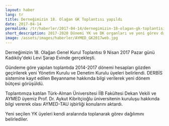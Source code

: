 ```yaml
---
layout: haber
lang: tr
title: Derneğimizin 18. Olağan GK Toplantısı yapıldı
date: 2017-04-14
permalink: /tr/haberler/2017-04-14/dernegimizin-18-olagan-gk-toplantisi-yapildi
short_description: 2017-2020 Dönemi YK ve DK organları ve yeni görev dağılımı belirlendi.
image: /assets/images/haberler/AYMED_GK2017web.jpg
---
```


<p>
Derneğimizin 18. Olağan Genel Kurul Toplantısı 9 Nisan 2017 Pazar günü Kadıköy'deki Levi Şarap Evinde gerçekleşti.
</p>
<p>
Gündeme göre yapılan toplantıda 2014-2017 dönemi hesapları gözden geçirilerek yeni Yönetim Kurulu ve Denetim Kurulu üyeleri belirlendi. DERBİS sistemine kayıt edilen Beyanname hakkında bilgi verilerek yeni dönem bütçesi görüşüldü.
</p>
<p>
Toplantımıza katılan Türk-Alman Üniversitesi İİB Fakültesi Dekan Vekili ve AYMED üyemiz Prof. Dr. Aykut Kibritçioğlu üniversitenin kuruluşu hakkında bilgi vererek olası AYMED-TAU işbirliği konularını aktardı.
</p>
<p>
Yeni seçilen YK üyeleri kendi aralarında toplanarak görev dağılımını belirlediler.
</p>
